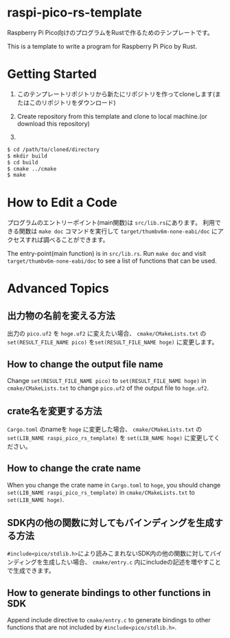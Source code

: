 # raspi-pico-rs-template

Raspberry Pi Pico向けのプログラムをRustで作るためのテンプレートです。

This is a template to write a program for Raspberry Pi Pico by Rust.

# Getting Started
1. このテンプレートリポジトリから新たにリポジトリを作ってcloneします(またはこのリポジトリをダウンロード)


1. Create repository from this template and clone to local machine.(or download this repository)
2. 
```bash
$ cd /path/to/cloned/directory
$ mkdir build
$ cd build
$ cmake ../cmake
$ make
```


# How to Edit a Code
プログラムのエントリーポイント(main関数)は `src/lib.rs`にあります。
利用できる関数は `make doc` コマンドを実行して `target/thumbv6m-none-eabi/doc` にアクセスすれば調べることができます。

The entry-point(main function) is in `src/lib.rs`.
Run `make doc` and visit `target/thumbv6m-none-eabi/doc` to see a list of functions that can be used.

# Advanced Topics
## 出力物の名前を変える方法
出力の `pico.uf2` を `hoge.uf2` に変えたい場合、 `cmake/CMakeLists.txt` の `set(RESULT_FILE_NAME pico)` を`set(RESULT_FILE_NAME hoge)` に変更します。

## How to change the output file name
Change `set(RESULT_FILE_NAME pico)` to `set(RESULT_FILE_NAME hoge)` in `cmake/CMakeLists.txt` to change `pico.uf2` of the output file to `hoge.uf2`. 

## crate名を変更する方法
`Cargo.toml` のnameを `hoge` に変更した場合、 `cmake/CMakeLists.txt` の `set(LIB_NAME raspi_pico_rs_template)` を `set(LIB_NAME hoge)` に変更してください。

## How to change the crate name
When you change the crate name in `Cargo.toml` to `hoge`, you should change `set(LIB_NAME raspi_pico_rs_template)` in `cmake/CMakeLists.txt` to `set(LIB_NAME hoge)`.

## SDK内の他の関数に対してもバインディングを生成する方法
`#include<pico/stdlib.h>`により読みこまれないSDK内の他の関数に対してバインディングを生成したい場合、 `cmake/entry.c` 内にincludeの記述を増やすことで生成できます。

## How to generate bindings to other functions in SDK
Append include directive to `cmake/entry.c` to generate bindings to other functions that are not included by `#include<pico/stdlib.h>`.

